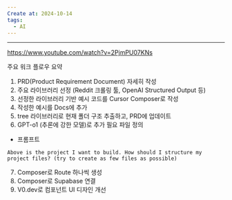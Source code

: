 ```yaml
---
Create at: 2024-10-14
tags:
  - AI
---
```

---

https://www.youtube.com/watch?v=2PjmPU07KNs

주요 워크 플로우 요약
1. PRD(Product Requirement Document) 자세히 작성
2. 주요 라이브러리 선정 (Reddit 크롤링 툴, OpenAI Structured Output 등)
3. 선정한 라이브러리 기반 예시 코드를 Cursor Composer로 작성
4. 작성한 예시를 Docs에 추가
5. tree 라이브러리로 현재 폴더 구조 추출하고, PRD에 업데이트
6. GPT-o1 (추론에 강한 모델)로 추가 필요 파일 정의
- 프롬프트
```
Above is the project I want to build. How should I structure my project files? (try to create as few files as possible)
```
7. Composer로 Route 하나씩 생성
8. Composer로 Supabase 연결
9. V0.dev로 컴포넌트 UI 디자인 개선

